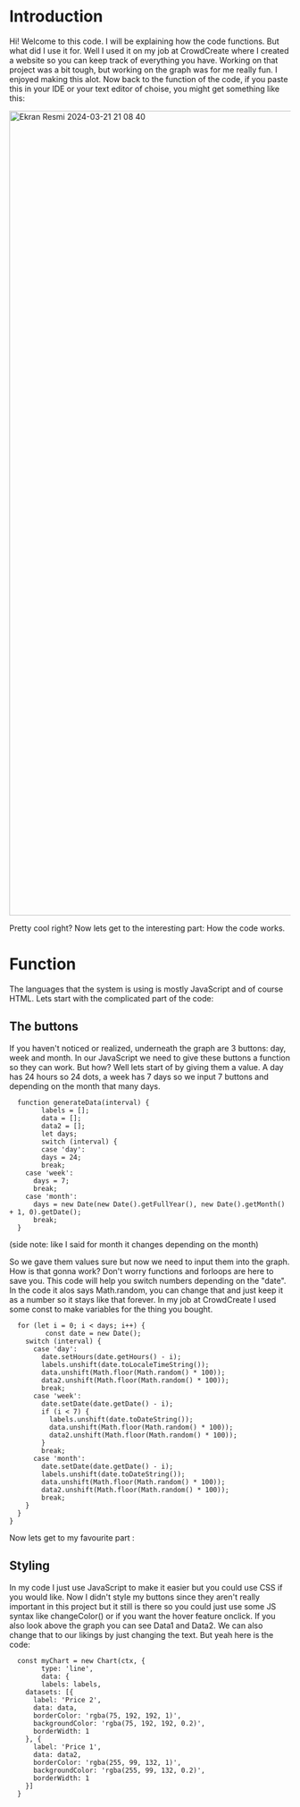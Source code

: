 # Introduction

Hi! Welcome to this code. I will be explaining how the code functions. But what did I use it for. Well I used it on my job at CrowdCreate where I created a website so you can keep track of everything you have. Working on that project was a bit tough, but working on the graph was for me really fun. I enjoyed making this alot. Now back to the function of the code, if you paste this in your IDE or your text editor of choise, you might get something like this:

<img width="1440" alt="Ekran Resmi 2024-03-21 21 08 40" src="https://github.com/karandeniz/Simple-graph-with-HTML-CSS-and-JavaScript/assets/159159757/d136c82a-0561-4afc-b91e-b71781f503ee">

Pretty cool right? Now lets get to the interesting part: How the code works.

# Function

The languages that the system is using is mostly JavaScript and of course HTML. Lets start with the complicated part of the code: 

## The buttons

If you haven't noticed or realized, underneath the graph are 3 buttons: day, week and month. In our JavaScript we need to give these buttons a function so they can work. But how? Well lets start of by giving them a value. A day has 24 hours so 24 dots, a week has 7 days so we input 7 buttons and depending on the month that many days.

      function generateData(interval) {
            labels = [];
            data = [];
            data2 = [];
            let days;
            switch (interval) {
            case 'day':
            days = 24;
            break;
        case 'week':
          days = 7;
          break;
        case 'month':
          days = new Date(new Date().getFullYear(), new Date().getMonth() + 1, 0).getDate();
          break;
      }


(side note: like I said for month it changes depending on the month)

So we gave them values sure but now we need to input them into the graph. How is that gonna work? Don't worry functions and forloops are here to save you. This code will help you switch numbers depending on the "date". In the code it alos says Math.random, you can change that and just keep it as a number so it stays like that forever. In my job at CrowdCreate I used some const to make variables for the thing you bought.

      for (let i = 0; i < days; i++) {
             const date = new Date();
        switch (interval) {
          case 'day':
            date.setHours(date.getHours() - i);
            labels.unshift(date.toLocaleTimeString());
            data.unshift(Math.floor(Math.random() * 100));
            data2.unshift(Math.floor(Math.random() * 100));
            break;
          case 'week':
            date.setDate(date.getDate() - i);
            if (i < 7) {
              labels.unshift(date.toDateString());
              data.unshift(Math.floor(Math.random() * 100));
              data2.unshift(Math.floor(Math.random() * 100));
            }
            break;
          case 'month':
            date.setDate(date.getDate() - i);
            labels.unshift(date.toDateString());
            data.unshift(Math.floor(Math.random() * 100));
            data2.unshift(Math.floor(Math.random() * 100));
            break;
        }
      }
    }

Now lets get to my favourite part :

## Styling

In my code I just use JavaScript to make it easier but you could use CSS if you would like. Now I didn't style my buttons since they aren't really important in this project but it still is there so you could just use some JS syntax like changeColor() or if you want the hover feature onclick. If you also look above the graph you can see Data1 and Data2. We can also change that to our likings by just changing the text. But yeah here is the code: 

      const myChart = new Chart(ctx, {
            type: 'line',
            data: {
            labels: labels,
        datasets: [{
          label: 'Price 2',
          data: data,
          borderColor: 'rgba(75, 192, 192, 1)', 
          backgroundColor: 'rgba(75, 192, 192, 0.2)',
          borderWidth: 1
        }, {
          label: 'Price 1',
          data: data2,
          borderColor: 'rgba(255, 99, 132, 1)',
          backgroundColor: 'rgba(255, 99, 132, 0.2)',
          borderWidth: 1
        }]
      }




